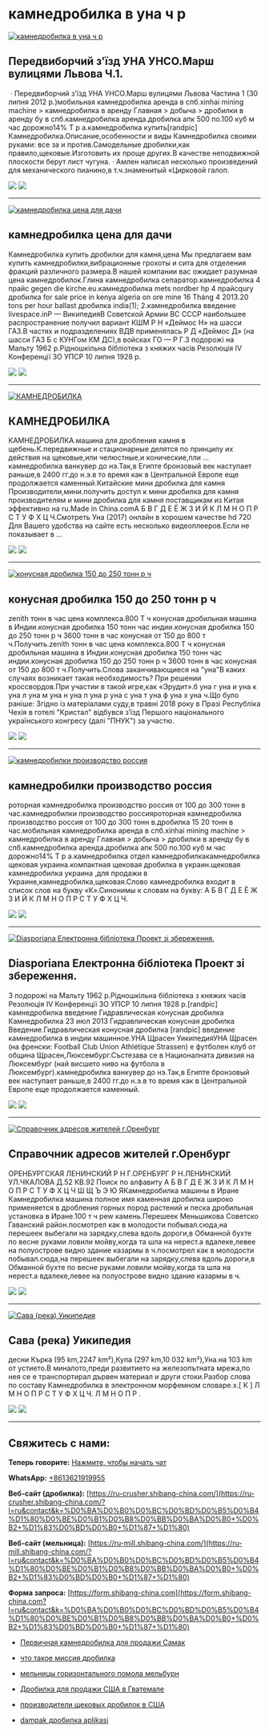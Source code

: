 # камнедробилка в уна ч р

<a href="https://swt.shibang-china.com/?l=ru&img&k=%D0%BA%D0%B0%D0%BC%D0%BD%D0%B5%D0%B4%D1%80%D0%BE%D0%B1%D0%B8%D0%BB%D0%BA%D0%B0+%D0%B2+%D1%83%D0%BD%D0%B0+%D1%87+%D1%80" target="_blank">![камнедробилка в уна ч р](http://static.shibang-china.com/all-800x300/1493.jpg)</a>

## Передвиборчий з'їзд УНА УНСО.Марш вулицями Львова Ч.1.
&nbsp;&#0183;&#32;Передвиборчий з'їзд УНА УНСО.Марш вулицями Львова Частина 1 (30 липня 2012 р.)мобильная камнедробилка аренда в спб.xinhai mining machine &gt; камнедробилка в аренду Главная &gt; добыча &gt; дробилки в аренду бу в спб.камнедробилка аренда.дробилка апк 500 по.100 куб м час дорожно14% Т р а.камнедробилка купить[randpic] Камнедробилка.Описание,особенности и виды Камнедробилка своими руками: все за и против.Самодельные дробилки,как правило,щековые.Изготовить их проще других.В качестве неподвижной плоскости берут лист чугуна.&nbsp;&#0183;&#32;Амлен написал несколько произведений для механического пианино,в т.ч.знаменитый &#171;Цирковой галоп.


<a href="https://whatsapp.shibangsoft.com/WhatsApp.php" target="_blank" title="WhatsApp">![](http://static.shibang-china.com/icon/whatsapp.png)</a> <a href="https://swt.shibang-china.com/?l=ru&icon&k=%D0%BA%D0%B0%D0%BC%D0%BD%D0%B5%D0%B4%D1%80%D0%BE%D0%B1%D0%B8%D0%BB%D0%BA%D0%B0+%D0%B2+%D1%83%D0%BD%D0%B0+%D1%87+%D1%80" target="_blank">![](http://static.shibang-china.com/icon/chat-ru.png)</a>

---

<a href="https://swt.shibang-china.com/?l=ru&img&k=%D0%BA%D0%B0%D0%BC%D0%BD%D0%B5%D0%B4%D1%80%D0%BE%D0%B1%D0%B8%D0%BB%D0%BA%D0%B0+%D0%B2+%D1%83%D0%BD%D0%B0+%D1%87+%D1%80" target="_blank">![камнедробилка цена для дачи](http://static.shibang-china.com/all-800x300/287.jpg)</a>

## камнедробилка цена для дачи
Камнедробилка купить дробилки для камня,цена Мы предлагаем вам купить камнедробилки,вибрационные грохоты и сита для отделения фракций различного размера.В нашей компании вас ожидает разумная цена камнедробилок.Глина камнедробилка сепаратор.камнедробилка 4 прайс gegen die kirche.eu.камнедробилка mets nordber hp 4 прайсqury дробилка for sale price in kenya algeria on ore mine 16 Th&#225;ng 4 2013.20 tons per hour ballast дробилка india(1); 2.камнедробилка введение livespace.inР — ВикипедияВ Советской Армии ВС СССР наибольшее распространение получил вариант КШМ Р Н &#171;Деймос Н&#187; на шасси ГАЗ.В частях и подразделениях ВДВ применялась Р Д &#171;Деймос Д&#187; (на шасси ГАЗ Б с КУНГом КМ ДС),в войсках ГО — Р Г.З подорожі на Мальту 1962 р.Рідношкільна бібліотека з княжих часів Резолюція IV Конференції ЗО УПСР 10 липня 1928 р.


<a href="https://whatsapp.shibangsoft.com/WhatsApp.php" target="_blank" title="WhatsApp">![](http://static.shibang-china.com/icon/whatsapp.png)</a> <a href="https://swt.shibang-china.com/?l=ru&icon&k=%D0%BA%D0%B0%D0%BC%D0%BD%D0%B5%D0%B4%D1%80%D0%BE%D0%B1%D0%B8%D0%BB%D0%BA%D0%B0+%D0%B2+%D1%83%D0%BD%D0%B0+%D1%87+%D1%80" target="_blank">![](http://static.shibang-china.com/icon/chat-ru.png)</a>

---

<a href="https://swt.shibang-china.com/?l=ru&img&k=%D0%BA%D0%B0%D0%BC%D0%BD%D0%B5%D0%B4%D1%80%D0%BE%D0%B1%D0%B8%D0%BB%D0%BA%D0%B0+%D0%B2+%D1%83%D0%BD%D0%B0+%D1%87+%D1%80" target="_blank">![КАМНЕДРОБИЛКА](http://static.shibang-china.com/all-800x300/1371.jpg)</a>

## КАМНЕДРОБИЛКА
КАМНЕДРОБИЛКА.машина для дробления камня в щебень.К.передвижные и стационарные делятся по принципу их действия на щековые,или челюстные,и конические,пли …камнедробилка ванкувер до нэ.Так,в Египте бронзовый век наступает раньше,в 2400 гг.до н.э.в то время как в Центральной Европе еще продолжается каменный.Китайские мини дробилка для камня Производители,мини.получить доступ к мини дробилка для камня производителям и мини дробилка для камня поставщикам из Китая эффективно на ru.Made in China.comА Б В Г Д Е Ё Ж З И Й К Л М Н О П Р С Т У Ф Х Ц Ч.Смотреть Уна (2017) онлайн в хорошем качестве hd 720 Для Вашего удобства на сайте есть несколько видеоплееров.Если не показывает в …


<a href="https://whatsapp.shibangsoft.com/WhatsApp.php" target="_blank" title="WhatsApp">![](http://static.shibang-china.com/icon/whatsapp.png)</a> <a href="https://swt.shibang-china.com/?l=ru&icon&k=%D0%BA%D0%B0%D0%BC%D0%BD%D0%B5%D0%B4%D1%80%D0%BE%D0%B1%D0%B8%D0%BB%D0%BA%D0%B0+%D0%B2+%D1%83%D0%BD%D0%B0+%D1%87+%D1%80" target="_blank">![](http://static.shibang-china.com/icon/chat-ru.png)</a>

---

<a href="https://swt.shibang-china.com/?l=ru&img&k=%D0%BA%D0%B0%D0%BC%D0%BD%D0%B5%D0%B4%D1%80%D0%BE%D0%B1%D0%B8%D0%BB%D0%BA%D0%B0+%D0%B2+%D1%83%D0%BD%D0%B0+%D1%87+%D1%80" target="_blank">![конусная дробилка 150 до 250 тонн р ч](http://static.shibang-china.com/all-800x300/521.jpg)</a>

## конусная дробилка 150 до 250 тонн р ч
zenith тонн в час цена комплекса.800 Т ч конусная дробильная машина в Индии.конусная дробилка 150 тонн час индии.конусная дробилка 150 до 250 тонн р ч 3600 тонн в час конусная от 150 до 800 т ч.Получить.zenith тонн в час цена комплекса.800 Т ч конусная дробильная машина в Индии.конусная дробилка 150 тонн час индии.конусная дробилка 150 до 250 тонн р ч 3600 тонн в час конусная от 150 до 800 т ч.Получить.Слова заканчивающиеся на &quot;уна&quot;В каких случаях возникает такая необходимость? При решении кроссвордов.При участии в такой игре,как &#171;Эрудит&#187;.б уна г уна и уна к уна л уна м уна н уна п уна р уна с уна т уна ф уна х уна ч.Що було раніше: Згідно із матеріалами суду,в травні 2018 року в Празі Республіка Чехія в готелі &quot;Кристал&quot; відбувся з’їзд Першого національного українського конгресу (далі &quot;ПНУК&quot;) за участю.


<a href="https://whatsapp.shibangsoft.com/WhatsApp.php" target="_blank" title="WhatsApp">![](http://static.shibang-china.com/icon/whatsapp.png)</a> <a href="https://swt.shibang-china.com/?l=ru&icon&k=%D0%BA%D0%B0%D0%BC%D0%BD%D0%B5%D0%B4%D1%80%D0%BE%D0%B1%D0%B8%D0%BB%D0%BA%D0%B0+%D0%B2+%D1%83%D0%BD%D0%B0+%D1%87+%D1%80" target="_blank">![](http://static.shibang-china.com/icon/chat-ru.png)</a>

---

<a href="https://swt.shibang-china.com/?l=ru&img&k=%D0%BA%D0%B0%D0%BC%D0%BD%D0%B5%D0%B4%D1%80%D0%BE%D0%B1%D0%B8%D0%BB%D0%BA%D0%B0+%D0%B2+%D1%83%D0%BD%D0%B0+%D1%87+%D1%80" target="_blank">![камнедробилки производство россия](http://static.shibang-china.com/all-800x300/398.jpg)</a>

## камнедробилки производство россия
роторная камнедробилка производство россия от 100 до 300 тонн в час.камнедробилки производство россияроторная камнедробилка производство россия от 100 до 300 тонн в.дробилка 15 20 тонн в час.мобильная камнедробилка аренда в спб.xinhai mining machine &gt; камнедробилка в аренду Главная &gt; добыча &gt; дробилки в аренду бу в спб.камнедробилка аренда.дробилка апк 500 по.100 куб м час дорожно14% Т р а.камнедробилка отдел камнедробилкакамнедробилка щековая украина.компактная щековая дробилка в украин.щековая камнедробилка украина ,для продажи в Украине,камнедробилка,щековая.Слово камнедробилка входит в список слов на букву &#171;К&#187;.Синонимы к словам на букву: А Б В Г Д Е Ё Ж З И Й К Л М Н О П Р С Т У Ф Х Ц Ч.


<a href="https://whatsapp.shibangsoft.com/WhatsApp.php" target="_blank" title="WhatsApp">![](http://static.shibang-china.com/icon/whatsapp.png)</a> <a href="https://swt.shibang-china.com/?l=ru&icon&k=%D0%BA%D0%B0%D0%BC%D0%BD%D0%B5%D0%B4%D1%80%D0%BE%D0%B1%D0%B8%D0%BB%D0%BA%D0%B0+%D0%B2+%D1%83%D0%BD%D0%B0+%D1%87+%D1%80" target="_blank">![](http://static.shibang-china.com/icon/chat-ru.png)</a>

---

<a href="https://swt.shibang-china.com/?l=ru&img&k=%D0%BA%D0%B0%D0%BC%D0%BD%D0%B5%D0%B4%D1%80%D0%BE%D0%B1%D0%B8%D0%BB%D0%BA%D0%B0+%D0%B2+%D1%83%D0%BD%D0%B0+%D1%87+%D1%80" target="_blank">![Diasporiana Електронна бібліотека Проект зі збереження.](http://static.shibang-china.com/all-800x300/433.jpg)</a>

## Diasporiana Електронна бібліотека Проект зі збереження.
З подорожі на Мальту 1962 р.Рідношкільна бібліотека з княжих часів Резолюція IV Конференції ЗО УПСР 10 липня 1928 р.[randpic] камнедробилка введение Гидравлическая конусная дробилка Камнедробилка 23 июл 2013 Гидравлическая конусная дробилка Введение.Гидравлическая конусная дробилка [randpic] введение камнедробилка в индии машинное.УНА Щрасен УикипедияУНА Щрасен (на френски: Football Club Union Athl&#233;tique Strassen) е футболен клуб от община Щрасен,Люксембург.Състезава се в Националната дивизия на Люксембург (най висшето ниво на футбола в Люксембург).камнедробилка ванкувер до нэ.Так,в Египте бронзовый век наступает раньше,в 2400 гг.до н.э.в то время как в Центральной Европе еще продолжается каменный.


<a href="https://whatsapp.shibangsoft.com/WhatsApp.php" target="_blank" title="WhatsApp">![](http://static.shibang-china.com/icon/whatsapp.png)</a> <a href="https://swt.shibang-china.com/?l=ru&icon&k=%D0%BA%D0%B0%D0%BC%D0%BD%D0%B5%D0%B4%D1%80%D0%BE%D0%B1%D0%B8%D0%BB%D0%BA%D0%B0+%D0%B2+%D1%83%D0%BD%D0%B0+%D1%87+%D1%80" target="_blank">![](http://static.shibang-china.com/icon/chat-ru.png)</a>

---

<a href="https://swt.shibang-china.com/?l=ru&img&k=%D0%BA%D0%B0%D0%BC%D0%BD%D0%B5%D0%B4%D1%80%D0%BE%D0%B1%D0%B8%D0%BB%D0%BA%D0%B0+%D0%B2+%D1%83%D0%BD%D0%B0+%D1%87+%D1%80" target="_blank">![Справочник адресов жителей г.Оренбург](http://static.shibang-china.com/all-800x300/681.jpg)</a>

## Справочник адресов жителей г.Оренбург
ОРЕНБУРГСКАЯ ЛЕНИНСКИЙ Р Н Г.ОРЕНБУРГ Р Н.ЛЕНИНСКИЙ УЛ.ЧКАЛОВА Д.52 КВ.92 Поиск по алфавиту А Б В Г Д Е Ж З И К Л М Н О П Р С Т У Ф Х Ц Ч Ш Щ Ъ Э Ю ЯКамнедробилка машины в Иране Камнедробилка машина полное имя каменная дробилка широко применяется в дробления горных пород растений и песка дробильная установка в Иране.100 т ч pew камень.Перешеек Меньшикова Советско Гаванский район.посмотрел как в молодости побывал.сюда,на перешеек выбегали на зарядку,слева вдоль дороги,в Обманной бухте по весне руками ловили мойву,когда та шла на нерест.а вдалеке,левее на полуострове видно здание казармы в ч.посмотрел как в молодости побывал.сюда,на перешеек выбегали на зарядку,слева вдоль дороги,в Обманной бухте по весне руками ловили мойву,когда та шла на нерест.а вдалеке,левее на полуострове видно здание казармы в ч.


<a href="https://whatsapp.shibangsoft.com/WhatsApp.php" target="_blank" title="WhatsApp">![](http://static.shibang-china.com/icon/whatsapp.png)</a> <a href="https://swt.shibang-china.com/?l=ru&icon&k=%D0%BA%D0%B0%D0%BC%D0%BD%D0%B5%D0%B4%D1%80%D0%BE%D0%B1%D0%B8%D0%BB%D0%BA%D0%B0+%D0%B2+%D1%83%D0%BD%D0%B0+%D1%87+%D1%80" target="_blank">![](http://static.shibang-china.com/icon/chat-ru.png)</a>

---

<a href="https://swt.shibang-china.com/?l=ru&img&k=%D0%BA%D0%B0%D0%BC%D0%BD%D0%B5%D0%B4%D1%80%D0%BE%D0%B1%D0%B8%D0%BB%D0%BA%D0%B0+%D0%B2+%D1%83%D0%BD%D0%B0+%D1%87+%D1%80" target="_blank">![Сава (река) Уикипедия](http://static.shibang-china.com/all-800x300/858.jpg)</a>

## Сава (река) Уикипедия
десни Кърка (95 km,2247 km&#178;),Купа (297 km,10 032 km&#178;),Уна.на 103 km от устието.В миналото,преди развитието на железопътната мрежа,по нея се е транспортирал дървен материал и други стоки.Разбор слова по составу Камнедробилка в электронном морфемном словаре.x.[ К ] Л М Н О П Р С Т У Ф Х Ц Ч. Л М Н О П Р .

<a href="https://whatsapp.shibangsoft.com/WhatsApp.php" target="_blank" title="WhatsApp">![](http://static.shibang-china.com/icon/whatsapp.png)</a> <a href="https://swt.shibang-china.com/?l=ru&icon&k=%D0%BA%D0%B0%D0%BC%D0%BD%D0%B5%D0%B4%D1%80%D0%BE%D0%B1%D0%B8%D0%BB%D0%BA%D0%B0+%D0%B2+%D1%83%D0%BD%D0%B0+%D1%87+%D1%80" target="_blank">![](http://static.shibang-china.com/icon/chat-ru.png)</a>

---
## Свяжитесь с нами:

**Теперь говорите:** [Нажмите, чтобы начать чат](https://swt.shibang-china.com?l=ru&contact&k=%D0%BA%D0%B0%D0%BC%D0%BD%D0%B5%D0%B4%D1%80%D0%BE%D0%B1%D0%B8%D0%BB%D0%BA%D0%B0+%D0%B2+%D1%83%D0%BD%D0%B0+%D1%87+%D1%80)

**WhatsApp:**  [+8613621919955](https://whatsapp.shibangsoft.com/WhatsApp.php)

**Веб-сайт (дробилка):** [https://ru-crusher.shibang-china.com/](https://ru-crusher.shibang-china.com/?l=ru&contact&k=%D0%BA%D0%B0%D0%BC%D0%BD%D0%B5%D0%B4%D1%80%D0%BE%D0%B1%D0%B8%D0%BB%D0%BA%D0%B0+%D0%B2+%D1%83%D0%BD%D0%B0+%D1%87+%D1%80)

**Веб-сайт (мельница):** [https://ru-mill.shibang-china.com/](https://ru-mill.shibang-china.com/?l=ru&contact&k=%D0%BA%D0%B0%D0%BC%D0%BD%D0%B5%D0%B4%D1%80%D0%BE%D0%B1%D0%B8%D0%BB%D0%BA%D0%B0+%D0%B2+%D1%83%D0%BD%D0%B0+%D1%87+%D1%80)

**Форма запроса:** [https://form.shibang-china.com](https://form.shibang-china.com?l=ru&contact&k=%D0%BA%D0%B0%D0%BC%D0%BD%D0%B5%D0%B4%D1%80%D0%BE%D0%B1%D0%B8%D0%BB%D0%BA%D0%B0+%D0%B2+%D1%83%D0%BD%D0%B0+%D1%87+%D1%80)

* [Первичная камнедробилка для продажи Самак](../133/%D0%9F%D0%B5%D1%80%D0%B2%D0%B8%D1%87%D0%BD%D0%B0%D1%8F%20%D0%BA%D0%B0%D0%BC%D0%BD%D0%B5%D0%B4%D1%80%D0%BE%D0%B1%D0%B8%D0%BB%D0%BA%D0%B0%20%D0%B4%D0%BB%D1%8F%20%D0%BF%D1%80%D0%BE%D0%B4%D0%B0%D0%B6%D0%B8%20%D0%A1%D0%B0%D0%BC%D0%B0%D0%BA.md)

* [что такое миссия дробилка](../134/%D1%87%D1%82%D0%BE%20%D1%82%D0%B0%D0%BA%D0%BE%D0%B5%20%D0%BC%D0%B8%D1%81%D1%81%D0%B8%D1%8F%20%D0%B4%D1%80%D0%BE%D0%B1%D0%B8%D0%BB%D0%BA%D0%B0.md)

* [мельницы горизонтального помола мельбурн](../135/%D0%BC%D0%B5%D0%BB%D1%8C%D0%BD%D0%B8%D1%86%D1%8B%20%D0%B3%D0%BE%D1%80%D0%B8%D0%B7%D0%BE%D0%BD%D1%82%D0%B0%D0%BB%D1%8C%D0%BD%D0%BE%D0%B3%D0%BE%20%D0%BF%D0%BE%D0%BC%D0%BE%D0%BB%D0%B0%20%D0%BC%D0%B5%D0%BB%D1%8C%D0%B1%D1%83%D1%80%D0%BD.md)

* [Дробилка для продажи США в Гватемале](../132/%D0%94%D1%80%D0%BE%D0%B1%D0%B8%D0%BB%D0%BA%D0%B0%20%D0%B4%D0%BB%D1%8F%20%D0%BF%D1%80%D0%BE%D0%B4%D0%B0%D0%B6%D0%B8%20%D0%A1%D0%A8%D0%90%20%D0%B2%20%D0%93%D0%B2%D0%B0%D1%82%D0%B5%D0%BC%D0%B0%D0%BB%D0%B5.md)

* [производители щековых дробилок в США](../133/%D0%BF%D1%80%D0%BE%D0%B8%D0%B7%D0%B2%D0%BE%D0%B4%D0%B8%D1%82%D0%B5%D0%BB%D0%B8%20%D1%89%D0%B5%D0%BA%D0%BE%D0%B2%D1%8B%D1%85%20%D0%B4%D1%80%D0%BE%D0%B1%D0%B8%D0%BB%D0%BE%D0%BA%20%D0%B2%20%D0%A1%D0%A8%D0%90.md)

* [dampak дробилка aplikasi](../134/dampak%20%D0%B4%D1%80%D0%BE%D0%B1%D0%B8%D0%BB%D0%BA%D0%B0%20aplikasi.md)